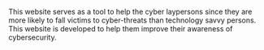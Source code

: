 This website serves as a tool to help the cyber laypersons since they are more likely to fall victims to cyber-threats than technology savvy persons. This website is developed to help them improve their awareness of cybersecurity.
